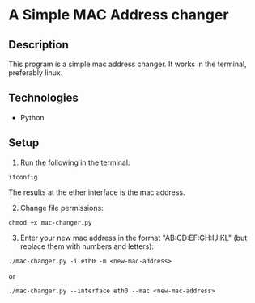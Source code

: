# A Simple MAC Address changer

## Description
This program is a simple mac address changer. It works in the terminal, preferably linux.

## Technologies
* Python

## Setup
1. Run the following in the terminal:
```
ifconfig
```
The results at the ether interface is the mac address.

2. Change file permissions:
```
chmod +x mac-changer.py
```

3. Enter your new mac address in the format "AB:CD:EF:GH:IJ:KL" (but replace them with numbers and letters):
```
./mac-changer.py -i eth0 -m <new-mac-address>
```
or
```
./mac-changer.py --interface eth0 --mac <new-mac-address>



